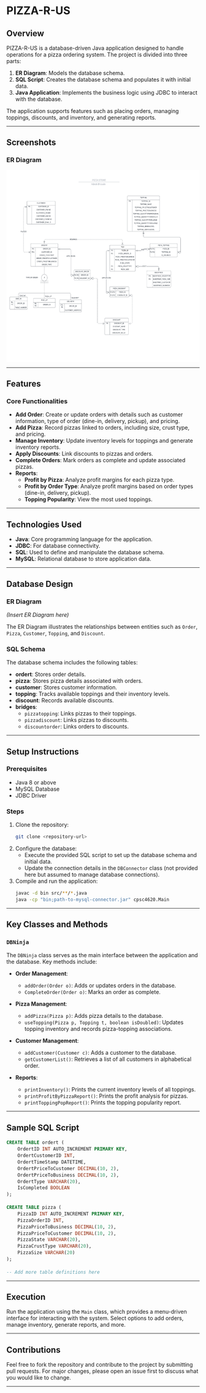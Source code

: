 # PIZZA-R-US

## Overview
PIZZA-R-US is a database-driven Java application designed to handle operations for a pizza ordering system. The project is divided into three parts:
1. **ER Diagram**: Models the database schema.
2. **SQL Script**: Creates the database schema and populates it with initial data.
3. **Java Application**: Implements the business logic using JDBC to interact with the database.

The application supports features such as placing orders, managing toppings, discounts, and inventory, and generating reports.

---

## Screenshots
### ER Diagram

 <img src="PIZZA_STORE.png" align="center" height="500"></img>

---

## Features

### Core Functionalities
- **Add Order**: Create or update orders with details such as customer information, type of order (dine-in, delivery, pickup), and pricing.
- **Add Pizza**: Record pizzas linked to orders, including size, crust type, and pricing.
- **Manage Inventory**: Update inventory levels for toppings and generate inventory reports.
- **Apply Discounts**: Link discounts to pizzas and orders.
- **Complete Orders**: Mark orders as complete and update associated pizzas.
- **Reports**:
  - **Profit by Pizza**: Analyze profit margins for each pizza type.
  - **Profit by Order Type**: Analyze profit margins based on order types (dine-in, delivery, pickup).
  - **Topping Popularity**: View the most used toppings.

---

## Technologies Used

- **Java**: Core programming language for the application.
- **JDBC**: For database connectivity.
- **SQL**: Used to define and manipulate the database schema.
- **MySQL**: Relational database to store application data.

---

## Database Design

### ER Diagram
*(Insert ER Diagram here)*

The ER Diagram illustrates the relationships between entities such as `Order`, `Pizza`, `Customer`, `Topping`, and `Discount`.

### SQL Schema
The database schema includes the following tables:
- **ordert**: Stores order details.
- **pizza**: Stores pizza details associated with orders.
- **customer**: Stores customer information.
- **topping**: Tracks available toppings and their inventory levels.
- **discount**: Records available discounts.
- **bridges**:
  - `pizzatopping`: Links pizzas to their toppings.
  - `pizzadiscount`: Links pizzas to discounts.
  - `discountorder`: Links orders to discounts.

---

## Setup Instructions

### Prerequisites
- Java 8 or above
- MySQL Database
- JDBC Driver

### Steps
1. Clone the repository:
   ```bash
   git clone <repository-url>
   ```
2. Configure the database:
   - Execute the provided SQL script to set up the database schema and initial data.
   - Update the connection details in the `DBConnector` class (not provided here but assumed to manage database connections).
3. Compile and run the application:
   ```bash
   javac -d bin src/**/*.java
   java -cp "bin;path-to-mysql-connector.jar" cpsc4620.Main
   ```

---

## Key Classes and Methods

### `DBNinja`
The `DBNinja` class serves as the main interface between the application and the database. Key methods include:

- **Order Management**:
  - `addOrder(Order o)`: Adds or updates orders in the database.
  - `CompleteOrder(Order o)`: Marks an order as complete.

- **Pizza Management**:
  - `addPizza(Pizza p)`: Adds pizza details to the database.
  - `useTopping(Pizza p, Topping t, boolean isDoubled)`: Updates topping inventory and records pizza-topping associations.

- **Customer Management**:
  - `addCustomer(Customer c)`: Adds a customer to the database.
  - `getCustomerList()`: Retrieves a list of all customers in alphabetical order.

- **Reports**:
  - `printInventory()`: Prints the current inventory levels of all toppings.
  - `printProfitByPizzaReport()`: Prints the profit analysis for pizzas.
  - `printToppingPopReport()`: Prints the topping popularity report.

---

## Sample SQL Script
```sql
CREATE TABLE ordert (
    OrdertID INT AUTO_INCREMENT PRIMARY KEY,
    OrdertCustomerID INT,
    OrdertTimeStamp DATETIME,
    OrdertPriceToCustomer DECIMAL(10, 2),
    OrdertPriceToBusiness DECIMAL(10, 2),
    OrdertType VARCHAR(20),
    IsCompleted BOOLEAN
);

CREATE TABLE pizza (
    PizzaID INT AUTO_INCREMENT PRIMARY KEY,
    PizzaOrderID INT,
    PizzaPriceToBusiness DECIMAL(10, 2),
    PizzaPriceToCustomer DECIMAL(10, 2),
    PizzaState VARCHAR(20),
    PizzaCrustType VARCHAR(20),
    PizzaSize VARCHAR(20)
);

-- Add more table definitions here
```

---

## Execution

Run the application using the `Main` class, which provides a menu-driven interface for interacting with the system. Select options to add orders, manage inventory, generate reports, and more.

---

## Contributions
Feel free to fork the repository and contribute to the project by submitting pull requests. For major changes, please open an issue first to discuss what you would like to change.

---
